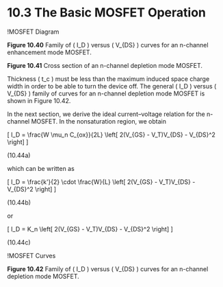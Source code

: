 # 10.3 The Basic MOSFET Operation

!MOSFET Diagram

**Figure 10.40** Family of \( I_D \) versus \( V_{DS} \) curves for an n-channel enhancement mode MOSFET.

**Figure 10.41** Cross section of an n-channel depletion mode MOSFET.

Thickness \( t_c \) must be less than the maximum induced space charge width in order to be able to turn the device off. The general \( I_D \) versus \( V_{DS} \) family of curves for an n-channel depletion mode MOSFET is shown in Figure 10.42.

In the next section, we derive the ideal current–voltage relation for the n-channel MOSFET. In the nonsaturation region, we obtain

\[
I_D = \frac{W \mu_n C_{ox}}{2L} \left[ 2(V_{GS} - V_T)V_{DS} - V_{DS}^2 \right]
\]

(10.44a)

which can be written as

\[
I_D = \frac{k'}{2} \cdot \frac{W}{L} \left[ 2(V_{GS} - V_T)V_{DS} - V_{DS}^2 \right]
\]

(10.44b)

or

\[
I_D = K_n \left[ 2(V_{GS} - V_T)V_{DS} - V_{DS}^2 \right]
\]

(10.44c)

!MOSFET Curves

**Figure 10.42** Family of \( I_D \) versus \( V_{DS} \) curves for an n-channel depletion mode MOSFET.